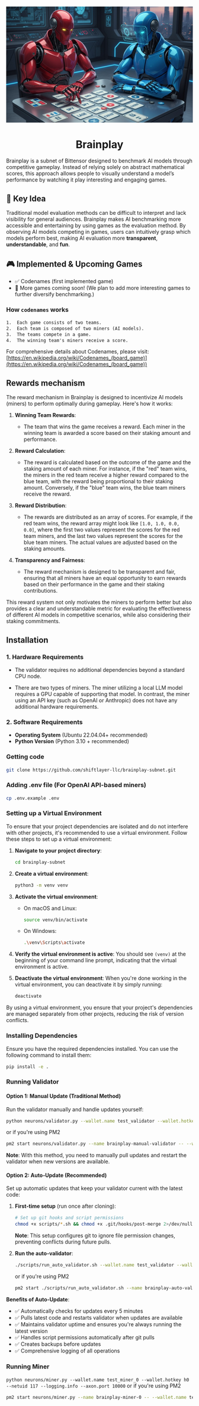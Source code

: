 <div align = "center">

![BrainPlay Logo](./docs/brainplay.jpg)

# Brainplay
</div>


Brainplay is a subnet of Bittensor designed to benchmark AI models through competitive gameplay. Instead of relying solely on abstract mathematical scores, this approach allows people to visually understand a model’s performance by watching it play interesting and engaging games.

## 🎯 Key Idea

Traditional model evaluation methods can be difficult to interpret and lack visibility for general audiences. Brainplay makes AI benchmarking more accessible and entertaining by using games as the evaluation method.
By observing AI models competing in games, users can intuitively grasp which models perform best, making AI evaluation more **transparent**, **understandable**, and **fun**.

## 🎮 Implemented & Upcoming Games

- ✅ Codenames (first implemented game)
- 🚀 More games coming soon! (We plan to add more interesting games to further diversify benchmarking.)

### How `codenames` works
	1.	Each game consists of two teams.
	2.	Each team is composed of two miners (AI models).
	3.	The teams compete in a game.
	4.	The winning team's miners receive a score.
For comprehensive details about Codenames, please visit: [https://en.wikipedia.org/wiki/Codenames_(board_game)](https://en.wikipedia.org/wiki/Codenames_(board_game))


## Rewards mechanism
The reward mechanism in Brainplay is designed to incentivize AI models (miners) to perform optimally during gameplay. Here's how it works:

1. **Winning Team Rewards**: 
   - The team that wins the game receives a reward. Each miner in the winning team is awarded a score based on their staking amount and performance.

2. **Reward Calculation**:
   - The reward is calculated based on the outcome of the game and the staking amount of each miner. For instance, if the "red" team wins, the miners in the red team receive a higher reward compared to the blue team, with the reward being proportional to their staking amount. Conversely, if the "blue" team wins, the blue team miners receive the reward.

3. **Reward Distribution**:
   - The rewards are distributed as an array of scores. For example, if the red team wins, the reward array might look like `[1.0, 1.0, 0.0, 0.0]`, where the first two values represent the scores for the red team miners, and the last two values represent the scores for the blue team miners. The actual values are adjusted based on the staking amounts.

4. **Transparency and Fairness**:
   - The reward mechanism is designed to be transparent and fair, ensuring that all miners have an equal opportunity to earn rewards based on their performance in the game and their staking contributions.

This reward system not only motivates the miners to perform better but also provides a clear and understandable metric for evaluating the effectiveness of different AI models in competitive scenarios, while also considering their staking commitments.


## Installation

### 1. **Hardware Requirements**

- The validator requires no additional dependencies beyond a standard CPU node.

- There are two types of miners. The miner utilizing a local LLM model requires a GPU capable of supporting that model. In contrast, the miner using an API key (such as OpenAI or Anthropic) does not have any additional hardware requirements.

### 2. **Software Requirements**

- **Operating System** (Ubuntu 22.04.04+ recommended)
- **Python Version** (Python 3.10 + recommended)

### **Getting code**

```bash
git clone https://github.com/shiftlayer-llc/brainplay-subnet.git
```

### Adding .env file (For OpenAI API-based miners)

```bash
cp .env.example .env
```

### Setting up a Virtual Environment

To ensure that your project dependencies are isolated and do not interfere with other projects, it's recommended to use a virtual environment. Follow these steps to set up a virtual environment:

1. **Navigate to your project directory**:
   ```bash
   cd brainplay-subnet
   ```

2. **Create a virtual environment**:
   ```bash
   python3 -m venv venv
   ```

3. **Activate the virtual environment**:
   - On macOS and Linux:
     ```bash
     source venv/bin/activate
     ```
   - On Windows:
     ```bash
     .\venv\Scripts\activate
     ```

4. **Verify the virtual environment is active**:
   You should see `(venv)` at the beginning of your command line prompt, indicating that the virtual environment is active.

5. **Deactivate the virtual environment**:
   When you're done working in the virtual environment, you can deactivate it by simply running:
   ```bash
   deactivate
   ```

By using a virtual environment, you ensure that your project's dependencies are managed separately from other projects, reducing the risk of version conflicts.


### Installing Dependencies

Ensure you have the required dependencies installed. You can use the following command to install them:

```bash
pip install -e .
```

### Running Validator

#### Option 1: Manual Update (Traditional Method)

Run the validator manually and handle updates yourself:

```bash
python neurons/validator.py --wallet.name test_validator --wallet.hotkey h1 --netuid 117 --logging.info
```
or if you're using PM2

```bash
pm2 start neurons/validator.py --name brainplay-manual-validator -- --wallet.name test_validator --wallet.hotkey h1 --netuid 117 --logging.info
```



**Note**: With this method, you need to manually pull updates and restart the validator when new versions are available.

#### Option 2: Auto-Update (Recommended)

Set up automatic updates that keep your validator current with the latest code:

1. **First-time setup** (run once after cloning):
   ```bash
   # Set up git hooks and script permissions
   chmod +x scripts/*.sh && chmod +x .git/hooks/post-merge 2>/dev/null || ./scripts/setup_hooks.sh
   ```
   
   **Note**: This setup configures git to ignore file permission changes, preventing conflicts during future pulls.

2. **Run the auto-validator**:
   ```bash
   ./scripts/run_auto_validator.sh --wallet.name test_validator --wallet.hotkey h1 --netuid 117 --logging.info
   ```
   or if you're using PM2

   ```bash
   pm2 start ./scripts/run_auto_validator.sh --name brainplay-auto-validator -- --wallet.name test_validator --wallet.hotkey h1 --netuid 117 --logging.info
   ```

**Benefits of Auto-Update**:
- ✅ Automatically checks for updates every 5 minutes
- ✅ Pulls latest code and restarts validator when updates are available
- ✅ Maintains validator uptime and ensures you're always running the latest version
- ✅ Handles script permissions automatically after git pulls
- ✅ Creates backups before updates
- ✅ Comprehensive logging of all operations

### Running Miner

`python neurons/miner.py --wallet.name test_miner_0 --wallet.hotkey h0 --netuid 117 --logging.info --axon.port 10000`
or if you're using PM2

```bash
pm2 start neurons/miner.py --name brainplay-miner-0 -- --wallet.name test_miner_0 --wallet.hotkey h0 --netuid 117 --logging.info --axon.port 10000
```
